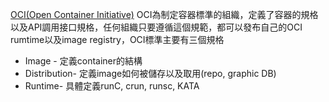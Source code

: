 [OCI(Open Container Initiative)](https://opencontainers.org/)
OCI為制定容器標準的組織，定義了容器的規格以及API調用接口規格，任何組織只要遵循這個規範，都可以發布自己的OCI rumtime以及image registry，OCI標準主要有三個規格
- Image - 定義container的結構
- Distribution- 定義image如何被儲存以及取用(repo, graphic DB)
- Runtime- 具體定義runC, crun, runsc, KATA

